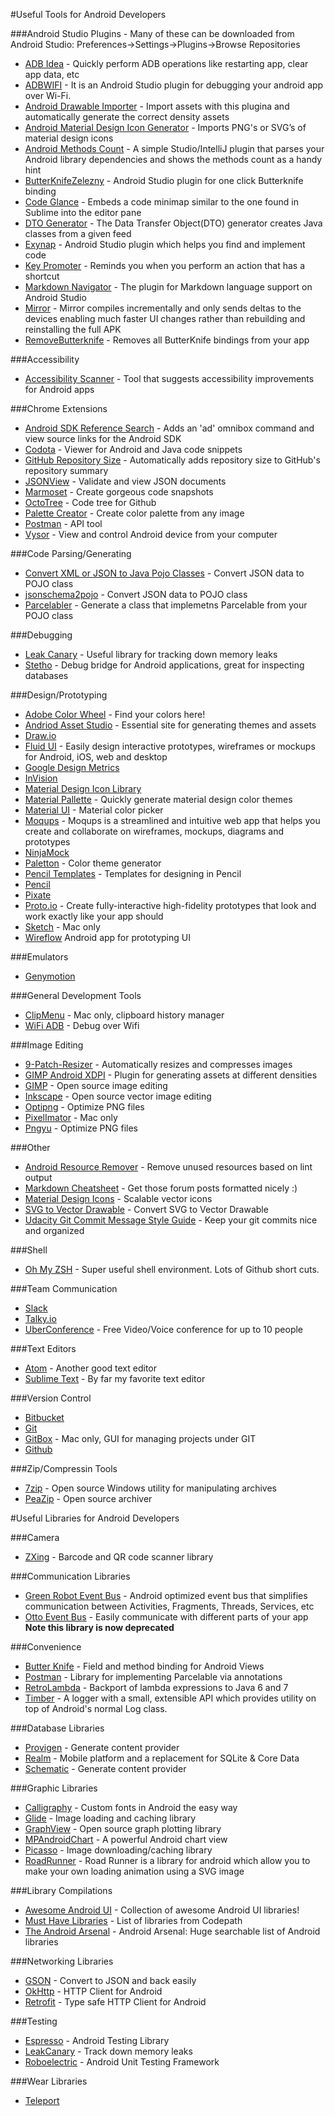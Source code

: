 #Useful Tools for Android Developers

###Android Studio Plugins - Many of these can be downloaded from Android Studio:  Preferences->Settings->Plugins->Browse Repositories

- [ADB Idea](https://github.com/pbreault/adb-idea) - Quickly perform ADB operations like restarting app, clear app data, etc
- [ADBWIFI](https://plugins.jetbrains.com/plugin/7856?pr=idea) - It is an Android Studio plugin for debugging your android app over Wi-Fi.
- [Android Drawable Importer](https://plugins.jetbrains.com/plugin/7658?pr=idea) - Import assets with this plugina and automatically generate the correct density assets
- [Android Material Design Icon Generator](https://plugins.jetbrains.com/plugin/7647?pr=) - Imports PNG's or SVG’s of material design icons
- [Android Methods Count](http://www.methodscount.com/plugins) - A simple Studio/IntelliJ plugin that parses your Android library dependencies and shows the methods count as a handy hint
- [ButterKnifeZelezny](https://github.com/avast/android-butterknife-zelezny) - Android Studio plugin for one click Butterknife binding
- [Code Glance](https://plugins.jetbrains.com/plugin/7275?pr=clion) - Embeds a code minimap similar to the one found in Sublime into the editor pane
- [DTO Generator](https://plugins.jetbrains.com/plugin/7834?pr=idea) - The Data Transfer Object(DTO) generator creates Java classes from a given feed
- [Exynap](http://exynap.com/) - Android Studio plugin which helps you find and implement code
- [Key Promoter](https://plugins.jetbrains.com/plugin/1003) - Reminds you when you perform an action that has a shortcut
- [Markdown Navigator](http://vladsch.com/product/markdown-navigator) - The plugin for Markdown language support on Android Studio
- [Mirror](http://www.jimumirror.com/) - Mirror compiles incrementally and only sends deltas to the devices enabling much faster UI changes rather than rebuilding and reinstalling the full APK
- [RemoveButterknife](https://github.com/u3shadow/RemoveButterKnife) - Removes all ButterKnife bindings from your app

###Accessibility 
- [Accessibility Scanner](https://play.google.com/store/apps/details?id=com.google.android.apps.accessibility.auditor&amp;hl=en) - Tool that suggests accessibility improvements for Android apps 

###Chrome Extensions
- [Android SDK Reference Search](https://chrome.google.com/webstore/detail/android-sdk-search/hgcbffeicehlpmgmnhnkjbjoldkfhoin?hl=en) - Adds an 'ad' omnibox command and view source links for the Android SDK
- [Codota](https://chrome.google.com/webstore/detail/codota/cnpdaoipdfbkpdbdpmceeejdaabiebcb?hl=en) - Viewer for Android and Java code snippets
- [GitHub Repository Size](https://chrome.google.com/webstore/detail/github-repository-size/apnjnioapinblneaedefcnopcjepgkci) - Automatically adds repository size to GitHub's repository summary
- [JSONView](https://chrome.google.com/webstore/detail/jsonview/chklaanhfefbnpoihckbnefhakgolnmc?hl=en) - Validate and view JSON documents
- [Marmoset](https://chrome.google.com/webstore/detail/marmoset/npkfpddkpefnmkflhhligbkofhnafieb?hl=en) - Create gorgeous code snapshots
- [OctoTree](https://chrome.google.com/webstore/detail/octotree/bkhaagjahfmjljalopjnoealnfndnagc) - Code tree for Github
- [Palette Creator](https://chrome.google.com/webstore/detail/palette-creator/oolpphfmdmjbojolagcbgdemojhcnlod?utm_source=gmail) - Create color palette from any image
- [Postman](https://chrome.google.com/webstore/detail/postman/fhbjgbiflinjbdggehcddcbncdddomop?hl=en) - API tool
- [Vysor](https://chrome.google.com/webstore/detail/vysor/gidgenkbbabolejbgbpnhbimgjbffefm) - View and control Android device from your computer

###Code Parsing/Generating
- [Convert XML or JSON to Java Pojo Classes](http://pojo.sodhanalibrary.com/) - Convert JSON data to POJO class
- [jsonschema2pojo](http://www.jsonschema2pojo.org/) - Convert JSON data to POJO class
- [Parcelabler](http://www.parcelabler.com/) - Generate a class that implemetns Parcelable from your POJO class

###Debugging
- [Leak Canary](https://github.com/square/leakcanary) - Useful library for tracking down memory leaks
- [Stetho](http://facebook.github.io/stetho/) - Debug bridge for Android applications, great for inspecting databases

###Design/Prototyping
- [Adobe Color Wheel](https://color.adobe.com/create/color-wheel/) - Find your colors here!
- [Andriod Asset Studio](https://romannurik.github.io/AndroidAssetStudio/) - Essential site for generating themes and assets
- [Draw.io](https://www.draw.io/)
- [Fluid UI](https://www.fluidui.com/) - Easily design interactive prototypes, wireframes or mockups for Android, iOS, web and desktop
- [Google Design Metrics](https://design.google.com/devices/)
- [InVision](https://www.invisionapp.com/)
- [Material Design Icon Library](https://design.google.com/icons/)
- [Material Pallette](https://www.materialpalette.com/) - Quickly generate material design color themes
- [Material UI](https://www.materialui.co/colors) - Material color picker
- [Moqups](https://moqups.com/) - Moqups is a streamlined and intuitive web app that helps you create and collaborate on wireframes, mockups, diagrams and prototypes
- [NinjaMock](https://ninjamock.com/)
- [Paletton](http://paletton.com/#uid=1000u0kllllaFw0g0qFqFg0w0aF) - Color theme generator
- [Pencil Templates](https://code.google.com/archive/p/evoluspencil/downloads) - Templates for designing in Pencil
- [Pencil](http://pencil.evolus.vn/)
- [Pixate](http://www.pixate.com/)
- [Proto.io](https://proto.io/) - Create fully-interactive high-fidelity prototypes that look and work exactly like your app should
- [Sketch](https://www.sketchapp.com/) - Mac only
- [Wireflow](https://play.google.com/store/apps/details?id=com.ludomade.blueprint&hl=en) Android app for prototyping UI

###Emulators
- [Genymotion](https://www.genymotion.com/)

###General Development Tools
- [ClipMenu](http://www.clipmenu.com/) - Mac only, clipboard history manager
- [WiFi ADB](https://play.google.com/store/apps/details?id=com.ttxapps.wifiadb&hl=en) - Debug over Wifi

###Image Editing
- [9-Patch-Resizer](https://github.com/redwarp/9-Patch-Resizer) - Automatically resizes and compresses images
- [GIMP Android XDPI](https://github.com/ncornette/gimp-android-xdpi) - Plugin for generating assets at different densities
- [GIMP](https://www.gimp.org/) - Open source image editing
- [Inkscape](https://inkscape.org/en/) - Open source vector image editing
- [Optipng](http://optipng.sourceforge.net/) - Optimize PNG files
- [PixelImator](http://www.pixelmator.com/mac/) - Mac only
- [Pngyu](http://nukesaq88.github.io/Pngyu/) - Optimize PNG files

###Other
- [Android Resource Remover](https://github.com/KeepSafe/android-resource-remover) - Remove unused resources based on lint output
- [Markdown Cheatsheet](https://github.com/adam-p/markdown-here/wiki/Markdown-Cheatsheet) - Get those forum posts formatted nicely :)
- [Material Design Icons](https://materialdesignicons.com/) - Scalable vector icons
- [SVG to Vector Drawable](http://inloop.github.io/svg2android/) - Convert SVG to Vector Drawable
- [Udacity Git Commit Message Style Guide](https://udacity.github.io/git-styleguide/) - Keep your git commits nice and organized

###Shell
- [Oh My ZSH](https://github.com/robbyrussell/oh-my-zsh) - Super useful shell environment. Lots of Github short cuts.


###Team Communication
- [Slack](https://slack.com/)
- [Talky.io](https://talky.io/)
- [UberConference](https://www.uberconference.com/) - Free Video/Voice conference for up to 10 people

###Text Editors
- [Atom](https://atom.io/) - Another good text editor
- [Sublime Text](https://www.sublimetext.com/) - By far my favorite text editor

###Version Control
- [Bitbucket](https://bitbucket.org/)
- [Git](https://git-scm.com/)
- [GitBox](http://www.gitboxapp.com/) - Mac only, GUI for managing projects under GIT
- [Github](https://github.com/)

###Zip/Compressin Tools
- [7zip](http://www.7-zip.org/) - Open source Windows utility for manipulating archives
- [PeaZip](www.peazip.org/) -  Open source archiver









#Useful Libraries for Android Developers

###Camera
- [ZXing](https://github.com/zxing/zxing) - Barcode and QR code scanner library

###Communication Libraries
- [Green Robot Event Bus](https://github.com/greenrobot/EventBus) - Android optimized event bus that simplifies communication between Activities, Fragments, Threads, Services, etc
- [Otto Event Bus](http://square.github.io/otto/) - Easily communicate with different parts of your app  **Note this library is now deprecated**

###Convenience
- [Butter Knife](http://jakewharton.github.io/butterknife/) - Field and method binding for Android Views
- [Postman](https://github.com/Workday/postman) - Library for implementing Parcelable via annotations
- [RetroLambda](https://github.com/evant/gradle-retrolambda) - Backport of lambda expressions to Java 6 and 7
- [Timber](https://github.com/JakeWharton/timber) - A logger with a small, extensible API which provides utility on top of Android's normal Log class.

###Database Libraries
- [Provigen](https://github.com/TimotheeJeannin/ProviGen) - Generate content provider
- [Realm](https://realm.io/) - Mobile platform and a replacement for SQLite & Core Data
- [Schematic](https://github.com/SimonVT/schematic) - Generate content provider

###Graphic Libraries
- [Calligraphy](https://github.com/chrisjenx/Calligraphy) - Custom fonts in Android the easy way
- [Glide](https://github.com/bumptech/glide) - Image loading and caching library
- [GraphView](http://www.android-graphview.org/) - Open source graph plotting library
- [MPAndroidChart](https://github.com/PhilJay/MPAndroidChart) - A powerful Android chart view
- [Picasso](http://square.github.io/picasso/) - Image downloading/caching library
- [RoadRunner](https://github.com/glomadrian/RoadRunner) - Road Runner is a library for android which allow you to make your own loading animation using a SVG image

###Library Compilations
- [Awesome Android UI](https://github.com/wasabeef/awesome-android-ui) - Collection of awesome Android UI libraries!
- [Must Have Libraries](https://github.com/codepath/android_guides/wiki/Must-Have-Libraries) - List of libraries from Codepath
- [The Android Arsenal](https://android-arsenal.com/) - Android Arsenal:  Huge searchable list of Android libraries

###Networking Libraries
- [GSON](https://github.com/google/gson) - Convert to JSON and back easily
- [OkHttp](http://square.github.io/okhttp/) - HTTP Client for Android
- [Retrofit](http://square.github.io/retrofit/) - Type safe HTTP Client for Android

###Testing
- [Espresso](https://google.github.io/android-testing-support-library/docs/espresso/setup/) - Android Testing Library
- [LeakCanary](https://github.com/square/leakcanary) - Track down memory leaks
- [Roboelectric](https://github.com/robolectric/robolectric) - Android Unit Testing Framework

###Wear Libraries
- [Teleport](https://github.com/Mariuxtheone/Teleport) 
